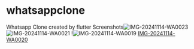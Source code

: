 # whatsappclone

Whatsapp Clone created by flutter
Screenshots![IMG-20241114-WA0023](https://github.com/user-attachments/assets/1a35de9c-9a15-483f-93eb-925b21a943f6)
![IMG-20241114-WA0021](https://github.com/user-attachments/assets/a876ba71-e956-447e-8591-21465738f025)
!![IMG-20241114-WA0019](https://github.com/user-attachments/assets/06a09c55-66ca-44d7-b3c5-593c6467ee03)
[IMG-20241114-WA0020](https://github.com/user-attachments/assets/fc2d00f5-d08f-4c4f-b354-18e2e908b690)
